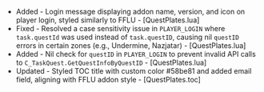 - Added - Login message displaying addon name, version, and icon on player login, styled similarly to FFLU - [QuestPlates.lua]
- Fixed - Resolved a case sensitivity issue in `PLAYER_LOGIN` where `task.questId` was used instead of `task.questID`, causing nil `questID` errors in certain zones (e.g., Undermine, Nazjatar) - [QuestPlates.lua]
- Added - Nil check for `questID` in `PLAYER_LOGIN` to prevent invalid API calls to `C_TaskQuest.GetQuestInfoByQuestID` - [QuestPlates.lua]
- Updated - Styled TOC title with custom color #58be81 and added email field, aligning with FFLU addon style - [QuestPlates.toc]